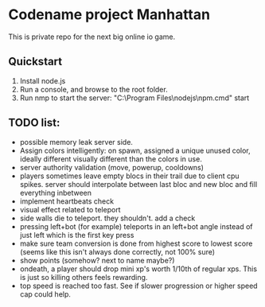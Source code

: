 # Codename project Manhattan

This is private repo for the next big online io game.

## Quickstart

1. Install node.js
2. Run a console, and browse to the root folder.
3. Run nmp to start the server: "C:\Program Files\nodejs\npm.cmd" start

## TODO list:

- possible memory leak server side.
- Assign colors intelligently: on spawn, assigned a unique unused color, ideally different visually different than the colors in use.
- server authority validation (move, powerup, cooldowns)
- players sometimes leave empty blocs in their trail due to client cpu spikes. server should interpolate between last bloc and new bloc and fill everything inbetween
- implement heartbeats check
- visual effect related to teleport
- side walls die to teleport. they shouldn't. add a check
- pressing left+bot (for example) teleports in an left+bot angle instead of just left which is the first key press
- make sure team conversion is done from highest score to lowest score (seems like this isn't always done correctly, not 100% sure)
- show points (somehow? next to name maybe?)
- ondeath, a player should drop mini xp's worth 1/10th of regular xps. This is just so killing others feels rewarding.
- top speed is reached too fast. See if slower progression or higher speed cap could help.
